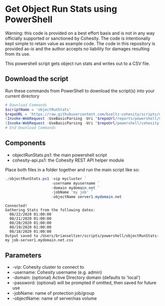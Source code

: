# Get Object Run Stats using PowerShell

Warning: this code is provided on a best effort basis and is not in any way officially supported or sanctioned by Cohesity. The code is intentionally kept simple to retain value as example code. The code in this repository is provided as-is and the author accepts no liability for damages resulting from its use.

This powershell script gets object run stats and writes out to a CSV file.

## Download the script

Run these commands from PowerShell to download the script(s) into your current directory

```powershell
# Download Commands
$scriptName = 'objectRunStats'
$repoURL = 'https://raw.githubusercontent.com/bseltz-cohesity/scripts/master'
(Invoke-WebRequest -UseBasicParsing -Uri "$repoUrl/reports/powershell/$scriptName/$scriptName.ps1").content | Out-File "$scriptName.ps1"; (Get-Content "$scriptName.ps1") | Set-Content "$scriptName.ps1"
(Invoke-WebRequest -UseBasicParsing -Uri "$repoUrl/powershell/cohesity-api/cohesity-api.ps1").content | Out-File cohesity-api.ps1; (Get-Content cohesity-api.ps1) | Set-Content cohesity-api.ps1
# End Download Commands
```

## Components

* objectRunStats.ps1: the main powershell script
* cohesity-api.ps1: the Cohesity REST API helper module

Place both files in a folder together and run the main script like so:

```powershell
./objectRunStats.ps1 -vip mycluster `
                     -username myusername `
                     -domain mydomain.net `
                     -jobName 'my job' `
                     -objectName server1.mydomain.net
```

```text
Connected!
Gathering Stats from the following dates:
  08/22/2020 01:00:00
  08/21/2020 01:00:00
  08/20/2020 01:00:00
  08/19/2020 01:00:00
  08/18/2020 01:00:00
Output saved to /Users/brianseltzer/scripts/powershell/objectRunStats-my job-server1.mydomain.net.csv
```

## Parameters

* -vip: Cohesity cluster to connect to
* -username: Cohesity username (e.g. admin)
* -domain: (optional) Active Directory domain (defaults to 'local')
* -password: (optional) will be prompted if omitted, then saved for future use
* -jobName: name of protection job/group
* -objectName: name of server/nas volume
